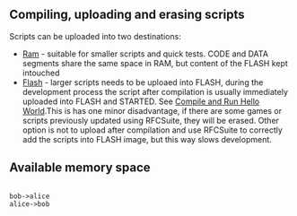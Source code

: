 ## Compiling, uploading and erasing scripts

Scripts can be uploaded into two destinations:

* [Ram](compiling-uploading-scripts/ram.md)  - suitable for smaller scripts and quick tests. CODE and DATA segments share the same space in RAM, but content of the FLASH kept intouched
* [Flash](compiling-uploading-scripts/flash.md) - larger scripts needs to be uploaed into FLASH, during the development process the script after compilation is usually immediately uploaded into FLASH and STARTED. See [Compile and Run Hello World](/hello-world/compile-and-run-hello-world.md).This is has one minor disadvantage, if there are some games or scripts previously updated using RFCSuite, they will be erased. Other option is not to upload after compilation and use RFCSuite to correctly add the scripts into FLASH image, but this way slows development.

## Available memory space

```plantuml

bob->alice
alice->bob



```



